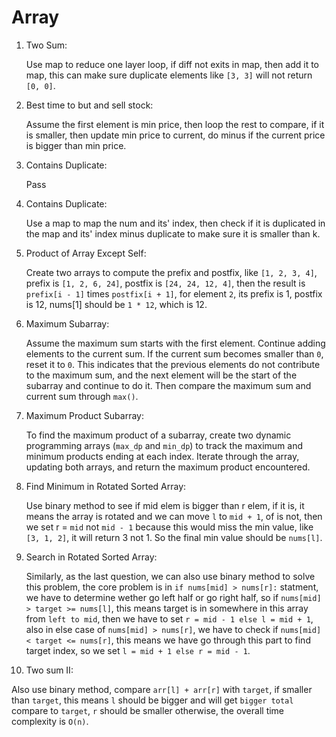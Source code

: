 # Array

1. Two Sum:

   Use map to reduce one layer loop, if diff not exits in map, then add it to map, this can make sure duplicate elements like `[3, 3]` will not return `[0, 0]`.

2. Best time to but and sell stock:

   Assume the first element is min price, then loop the rest to compare, if it is smaller, then update min price to current, do minus if the current price is bigger than min price.

3. Contains Duplicate:

   Pass

4. Contains Duplicate:

   Use a map to map the num and its' index, then check if it is duplicated in the map and its' index minus duplicate to make sure it is  smaller than k.

5. Product of Array Except Self:

   Create two arrays to compute the prefix and postfix, like `[1, 2, 3, 4]`, prefix is `[1, 2, 6, 24]`, postfix is `[24, 24, 12, 4]`, then the result is `prefix[i - 1]` times `postfix[i + 1]`, for element `2`, its prefix is 1, postfix is 12, nums[1] should be `1 * 12`, which is 12.

6. Maximum Subarray:

   Assume the maximum sum starts with the first element. Continue adding elements to the current sum. If the current sum becomes smaller than `0`, reset it to `0`. This indicates that the previous elements do not contribute to the maximum sum, and the next element will be the start of the subarray and continue to do it. Then compare the maximum sum and current sum through `max()`.

7. Maximum Product Subarray:

   To find the maximum product of a subarray, create two dynamic programming arrays (`max_dp` and `min_dp`) to track the maximum and minimum products ending at each index. Iterate through the array, updating both arrays, and return the maximum product encountered.

8. Find Minimum in Rotated Sorted Array:

   Use binary method to see if mid elem is bigger than r elem, if it is, it means the array is rotated and we can move `l` to `mid + 1`, of is not, then we set r  = `mid` not `mid - 1` because this would miss the min value, like `[3, 1, 2]`, it will return 3 not 1. So the final min value should be `nums[l]`.

9. Search in Rotated Sorted Array:

   Similarly, as the last question, we can also use binary method to solve this problem, the core problem is in `if nums[mid] > nums[r]:` statment, we have to determine wether go left half or go right half, so if  `nums[mid] > target >= nums[l]`, this means target is in somewhere in this array from `left to mid`, then we have to set `r = mid - 1 else l = mid + 1`, also in else case of  `nums[mid] > nums[r]`, we have to check if  `nums[mid] < target <= nums[r]`, this means we have go through this part to find target index, so we set `l = mid + 1 else r = mid - 1`.

10. Two sum II:

   Also use binary method, compare `arr[l] + arr[r]` with `target`, if smaller than `target`, this means `l` should be bigger and will get `bigger total` compare to `target`, `r` should be smaller otherwise, the overall time complexity is `O(n)`.

